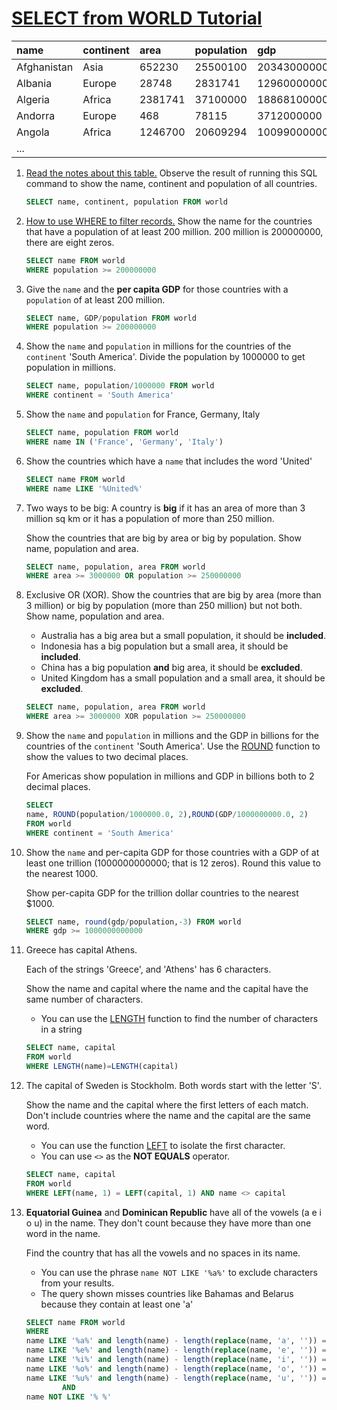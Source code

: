 # [SELECT from WORLD Tutorial](https://www.sqlzoo.net/wiki/SELECT_from_WORLD_Tutorial)

| name        | continent | area    | population | gdp          |
| :---------- | :-------- | :------ | :--------- | :----------- |
| Afghanistan | Asia      | 652230  | 25500100   | 20343000000  |
| Albania     | Europe    | 28748   | 2831741    | 12960000000  |
| Algeria     | Africa    | 2381741 | 37100000   | 188681000000 |
| Andorra     | Europe    | 468     | 78115      | 3712000000   |
| Angola      | Africa    | 1246700 | 20609294   | 100990000000 |
| ...         |           |         |            |              |

1. [Read the notes about this table.](https://www.sqlzoo.net/wiki/Read_the_notes_about_this_table.) Observe the result of running this SQL command to show the name, continent and population of all countries.

   ```sql
   SELECT name, continent, population FROM world
   ```

2. [How to use WHERE to filter records.](https://www.sqlzoo.net/wiki/WHERE_filters) Show the name for the countries that have a population of at least 200 million. 200 million is 200000000, there are eight zeros.

   ```sql
   SELECT name FROM world
   WHERE population >= 200000000
   ```

3. Give the `name` and the **per capita GDP** for those countries with a `population` of at least 200 million.

   ```sql
   SELECT name, GDP/population FROM world
   WHERE population >= 200000000
   ```

4. Show the `name` and `population` in millions for the countries of the `continent` 'South America'. Divide the population by 1000000 to get population in millions.

   ```sql
   SELECT name, population/1000000 FROM world
   WHERE continent = 'South America'
   ```

5. Show the `name` and `population` for France, Germany, Italy

   ```sql
   SELECT name, population FROM world
   WHERE name IN ('France', 'Germany', 'Italy')
   ```

6. Show the countries which have a `name` that includes the word 'United'

   ```sql
   SELECT name FROM world
   WHERE name LIKE '%United%'
   ```

7. Two ways to be big: A country is **big** if it has an area of more than 3 million sq km or it has a population of more than 250 million.

   Show the countries that are big by area or big by population. Show name, population and area.

   ```sql
   SELECT name, population, area FROM world
   WHERE area >= 3000000 OR population >= 250000000
   ```

8. Exclusive OR (XOR). Show the countries that are big by area (more than 3 million) or big by population (more than 250 million) but not both. Show name, population and area.

   - Australia has a big area but a small population, it should be **included**.
   - Indonesia has a big population but a small area, it should be **included**.
   - China has a big population **and** big area, it should be **excluded**.
   - United Kingdom has a small population and a small area, it should be **excluded**.

   ```sql
   SELECT name, population, area FROM world
   WHERE area >= 3000000 XOR population >= 250000000
   ```

9. Show the `name` and `population` in millions and the GDP in billions for the countries of the `continent` 'South America'. Use the [ROUND](https://www.sqlzoo.net/wiki/ROUND) function to show the values to two decimal places.

   For Americas show population in millions and GDP in billions both to 2 decimal places.

   ```sql
   SELECT 
   name, ROUND(population/1000000.0, 2),ROUND(GDP/1000000000.0, 2) 
   FROM world
   WHERE continent = 'South America'
   ```

10. Show the `name` and per-capita GDP for those countries with a GDP of at least one trillion (1000000000000; that is 12 zeros). Round this value to the nearest 1000.

    Show per-capita GDP for the trillion dollar countries to the nearest $1000.

    ```sql
    SELECT name, round(gdp/population,-3) FROM world
    WHERE gdp >= 1000000000000
    ```

11. Greece has capital Athens.

    Each of the strings 'Greece', and 'Athens' has 6 characters.

    Show the name and capital where the name and the capital have the same number of characters.

    - You can use the [LENGTH](https://www.sqlzoo.net/wiki/LENGTH) function to find the number of characters in a string

    ```sql
    SELECT name, capital
    FROM world
    WHERE LENGTH(name)=LENGTH(capital)
    ```

12. The capital of Sweden is Stockholm. Both words start with the letter 'S'.

    Show the name and the capital where the first letters of each match. Don't include countries where the name and the capital are the same word.

    - You can use the function [LEFT](https://www.sqlzoo.net/wiki/LEFT) to isolate the first character.
    - You can use `<>` as the **NOT EQUALS** operator.

    ```sql
    SELECT name, capital
    FROM world
    WHERE LEFT(name, 1) = LEFT(capital, 1) AND name <> capital
    ```

13. **Equatorial Guinea** and **Dominican Republic** have all of the vowels (a e i o u) in the name. They don't count because they have more than one word in the name.

    Find the country that has all the vowels and no spaces in its name.

    - You can use the phrase `name NOT LIKE '%a%'` to exclude characters from your results.
    - The query shown misses countries like Bahamas and Belarus because they contain at least one 'a'

    ```sql
    SELECT name FROM world
    WHERE 
    name LIKE '%a%' and length(name) - length(replace(name, 'a', '')) = 1 AND 
    name LIKE '%e%' and length(name) - length(replace(name, 'e', '')) = 1 AND 
    name LIKE '%i%' and length(name) - length(replace(name, 'i', '')) = 1 AND 
    name LIKE '%o%' and length(name) - length(replace(name, 'o', '')) = 1 AND 
    name LIKE '%u%' and length(name) - length(replace(name, 'u', '')) = 1
    		AND 
    name NOT LIKE '% %'
    
    ```

    

​	